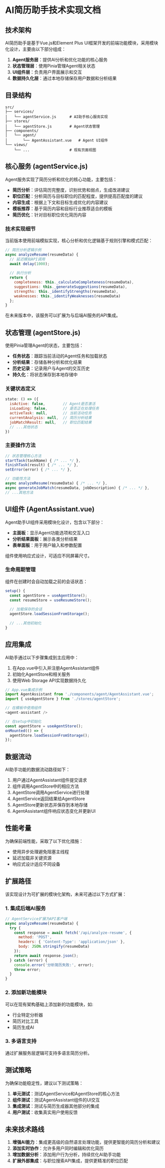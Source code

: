 # AI简历助手技术实现文档

## 技术架构

AI简历助手是基于Vue.js和Element Plus UI框架开发的前端功能模块，采用模块化设计，主要由以下部分组成：

1. **Agent服务层**：提供AI分析和优化功能的核心服务
2. **状态管理层**：使用Pinia管理Agent相关状态
3. **UI组件层**：负责用户界面展示和交互
4. **数据持久化层**：通过本地存储保存用户数据和分析结果

## 目录结构

```
src/
├── services/
│   └── agentService.js      # AI助手核心服务实现
├── stores/
│   └── agentStore.js        # Agent状态管理
├── components/
│   └── agent/
│       └── AgentAssistant.vue   # Agent UI组件
└── views/
    └── ...                  # 现有页面视图
```

## 核心服务 (agentService.js)

Agent服务实现了简历分析和优化的核心功能，主要包括：

- **简历分析**：评估简历完整度，识别优势和弱点，生成改进建议
- **职位匹配**：分析简历与目标职位的匹配程度，提供提高匹配度的建议
- **内容生成**：根据上下文和目标生成优化的内容建议
- **模板推荐**：基于简历内容和目标行业推荐适合的模板
- **简历优化**：针对目标职位优化简历内容

### 技术实现细节

当前版本使用前端模拟实现，核心分析和优化逻辑基于规则引擎和模式匹配：

```javascript
// 简历分析逻辑示例
async analyzeResume(resumeData) {
  // 延迟模拟API调用
  await delay(1000);
  
  // 执行分析
  return {
    completeness: this._calculateCompleteness(resumeData),
    suggestions: this._generateSuggestions(resumeData),
    strengths: this._identifyStrengths(resumeData),
    weaknesses: this._identifyWeaknesses(resumeData)
  };
}
```

在未来版本中，该服务可以扩展为与后端AI服务的API集成。

## 状态管理 (agentStore.js)

使用Pinia管理Agent的状态，主要包括：

- **任务状态**：跟踪当前活动的Agent任务和加载状态
- **分析结果**：存储各种分析和优化结果
- **历史记录**：记录用户与Agent的交互历史
- **持久化**：将状态保存到本地存储中

### 关键状态定义

```javascript
state: () => ({
  isActive: false,        // Agent是否激活
  isLoading: false,       // 是否正在处理任务
  activeTask: null,       // 当前活动任务
  currentAnalysis: null,  // 简历分析结果
  jobMatchResult: null,   // 职位匹配结果
  // ...其他状态
})
```

### 主要操作方法

```javascript
// 状态管理核心方法
startTask(taskName) { /* ... */ },
finishTask(result) { /* ... */ },
setError(error) { /* ... */ },

// 功能性方法
async analyzeResume(resumeData) { /* ... */ },
async generateJobMatch(resumeData, jobDescription) { /* ... */ },
// ...其他方法
```

## UI组件 (AgentAssistant.vue)

Agent助手UI组件采用模块化设计，包含以下部分：

- **主面板**：显示Agent功能选项和交互入口
- **分析结果面板**：展示各类分析结果
- **表单面板**：用于用户输入和参数配置

组件使用响应式设计，可适应不同屏幕尺寸。

### 生命周期管理

组件在创建时会自动加载之前的会话状态：

```javascript
setup() {
  const agentStore = useAgentStore();
  const resumeStore = useResumeStore();
  
  // 加载保存的会话
  agentStore.loadSessionFromStorage();
  
  // ...其他初始化
}
```

## 应用集成

AI助手通过以下步骤集成到主应用中：

1. 在App.vue中引入并注册AgentAssistant组件
2. 初始化AgentStore和相关服务
3. 使用Web Storage API实现数据持久化

```javascript
// App.vue集成示例
import AgentAssistant from './components/agent/AgentAssistant.vue';
import { useAgentStore } from './stores/agentStore';

// 在模板中使用组件
<agent-assistant />

// 在setup中初始化
const agentStore = useAgentStore();
onMounted(() => {
  agentStore.loadSessionFromStorage();
});
```

## 数据流动

AI助手功能的数据流动路径如下：

1. 用户通过AgentAssistant组件提交请求
2. 组件调用AgentStore中的相应方法
3. AgentStore调用AgentService进行处理
4. AgentService返回结果给AgentStore
5. AgentStore更新状态并保存到本地存储
6. AgentAssistant组件响应状态变化并更新UI

## 性能考量

为确保前端性能，采取了以下优化措施：

- 使用异步处理避免阻塞主线程
- 延迟加载非关键资源
- 响应式设计适应不同设备

## 扩展路径

该实现设计为可扩展的模块化架构，未来可通过以下方式扩展：

### 1. 集成后端AI服务

```javascript
// AgentService扩展为API客户端
async analyzeResume(resumeData) {
  try {
    const response = await fetch('/api/analyze-resume', {
      method: 'POST',
      headers: { 'Content-Type': 'application/json' },
      body: JSON.stringify(resumeData)
    });
    return await response.json();
  } catch (error) {
    console.error('分析简历失败:', error);
    throw error;
  }
}
```

### 2. 添加新功能模块

可以在现有架构基础上添加新的功能模块，如:

- 行业特定分析器
- 简历对比工具
- 简历生成AI

### 3. 多语言支持

通过扩展服务层逻辑可支持多语言简历分析。

## 测试策略

为确保功能稳定性，建议以下测试策略：

1. **单元测试**：测试AgentService和AgentStore的核心方法
2. **组件测试**：测试AgentAssistant组件的UI交互
3. **集成测试**：测试与简历生成器其他部分的集成
4. **用户测试**：收集真实用户使用反馈

## 未来技术路线

1. **增强AI能力**：集成更高级的自然语言处理功能，提供更智能的简历分析和建议
2. **添加实时协作**：允许多用户同时编辑和优化简历
3. **增加数据分析**：添加用户行为分析，持续优化AI助手功能
4. **扩展外部集成**：与职位搜索API集成，提供更精准的职位匹配 